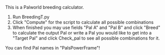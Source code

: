 This is a Palworld breeding calculator.
1. Run BreedingT.py
2. Click "Compute" for the script to calculate all possible combinations
3. When finished you may use fields "Pal A" and "Pal B" and click "Breed" to calculate the output Pal or write a Pal you would like to get into a "Target Pal" and click Check_pal to see all possible combinations for it.

You can find Pal names in "PalsPowerFrame"!

